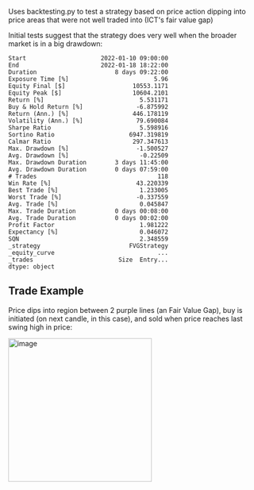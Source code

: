 Uses backtesting.py to test a strategy based on price action dipping into price areas that were not well traded into (ICT's fair value gap)

Initial tests suggest that the strategy does very well when the broader market is in a big drawdown:

```
Start                     2022-01-10 09:00:00
End                       2022-01-18 18:22:00
Duration                      8 days 09:22:00
Exposure Time [%]                        5.96
Equity Final [$]                   10553.1171
Equity Peak [$]                    10604.2101
Return [%]                           5.531171
Buy & Hold Return [%]               -6.875992
Return (Ann.) [%]                  446.178119
Volatility (Ann.) [%]               79.690084
Sharpe Ratio                         5.598916
Sortino Ratio                     6947.319819
Calmar Ratio                       297.347613
Max. Drawdown [%]                   -1.500527
Avg. Drawdown [%]                    -0.22509
Max. Drawdown Duration        3 days 11:45:00
Avg. Drawdown Duration        0 days 07:59:00
# Trades                                  118
Win Rate [%]                        43.220339
Best Trade [%]                       1.233005
Worst Trade [%]                     -0.337559
Avg. Trade [%]                       0.045847
Max. Trade Duration           0 days 00:08:00
Avg. Trade Duration           0 days 00:02:00
Profit Factor                        1.981222
Expectancy [%]                       0.046072
SQN                                  2.348559
_strategy                         FVGStrategy
_equity_curve                             ...
_trades                        Size  Entry...
dtype: object
```

## Trade Example
Price dips into region between 2 purple lines (an Fair Value Gap), buy is initiated (on next candle, in this case), and sold when price reaches last swing high in price:

<img width="289" alt="image" src="https://github.com/ammathew/Trading/assets/5540030/263e98c2-6a2f-4182-be6b-d7a9def835ed">
